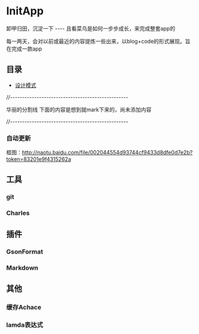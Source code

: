 # InitApp
卸甲归田，沉淀一下 ---- 且看菜鸟是如何一步步成长，来完成整套app的

每一两天，会对以前或最近的内容提炼一些出来，以blog+code的形式展现。旨在完成一款app

## 目录

- [设计模式](https://github.com/mBigFlower/InitApp/tree/master/blog/design_patterns)

//-------------------------------------------------

华丽的分割线 下面的内容是想到就mark下来的，尚未添加内容

//-------------------------------------------------

### 自动更新

框图：http://naotu.baidu.com/file/002044554d93744cf9433d8dfe0d7e2b?token=83201e9f4315262a


## 工具

### git
### Charles 

## 插件

### GsonFormat
### Markdown

## 其他

### 缓存Achace

### lamda表达式


